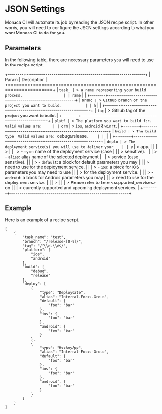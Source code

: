 JSON Settings
=============

Monaca CI will automate its job by reading the JSON recipe script. In
other words, you will need to configure the JSON settings according to
what you want Monaca CI to do for you.

Parameters
----------

In the following table, there are necessary parameters you will need to
use in the recipe script.

+--------+-------------------------------------------------------------+
| Param  | Description                                                 |
+========+=============================================================+
| `task_ | > a name representing your build process.                   |
| name`  |                                                             |
+--------+-------------------------------------------------------------+
| `branc | > Github branch of the project you want to build.           |
| h`     |                                                             |
+--------+-------------------------------------------------------------+
| `tag`  | > Github tag of the project you want to build.              |
+--------+-------------------------------------------------------------+
| `platf | > The platform you want to build for. Valid values are:     |
| orm`   | > `ios`, `android` & `winrt`.                               |
+--------+-------------------------------------------------------------+
| `build | > The build type. Valid values are: `debug` & `release`.    |
| `      |                                                             |
+--------+-------------------------------------------------------------+
| `deplo | > The deployment service(s) you will use to deliver your    |
| y`     | > app.                                                      |
|        | >                                                           |
|        | > -   `type`: name of the deployment service (case          |
|        | >     sensitive).                                           |
|        | > -   `alias`: alias name of the selected deployment        |
|        | >     service (case sensitive).                             |
|        | > -   `default`: a block for default parameters you may     |
|        | >     need to use for the deployment service.               |
|        | > -   `ios`: a block for iOS parameters you may need to use |
|        | >     for the deployment service.                           |
|        | > -   `android`: a block for Android parameters you may     |
|        | >     need to use for the deployment service.               |
|        | >                                                           |
|        | > Please refer to here &lt;supported\_services&gt; on       |
|        | > currently supported and upcoming deployment services.     |
+--------+-------------------------------------------------------------+

Example
-------

Here is an example of a recipe script.

``` {.sourceCode .javascript}
[
    {
        "task_name": "test",
        "branch": "/release-[0-9]/",
        "tag": "/^\\d.\\d$/",
        "platform": [
            "ios",
            "android"
        ],
        "build": [
            "debug",
            "release"
        ],
        "deploy": [
            {
                "type": "DeployGate",
                "alias": "Internal-Focus-Group",
                "default": {
                    "foo": "bar"
                },
                "ios": {
                    "foo": "bar"
                },
                "android": {
                    "foo": "bar"
                }
            },
            {
                "type": "HockeyApp",
                "alias": "Internal-Focus-Group",
                "default": {
                    "foo": "bar"
                },
                "ios": {
                    "foo": "bar"
                },
                "android": {
                    "foo": "bar"
                }
            }
        ]
    }
]
```
